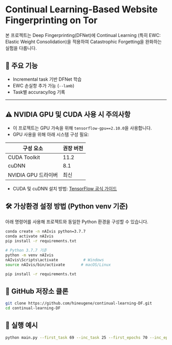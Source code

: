# Continual Learning-Based Website Fingerprinting on Tor

본 프로젝트는 Deep Fingerprinting(DFNet)에 Continual Learning (특히 EWC: Elastic Weight Consolidation)을 적용하여 Catastrophic Forgetting을 완화하는 실험을 다룹니다.

## 🧩 주요 기능
- Incremental task 기반 DFNet 학습
- EWC 손실항 추가 가능 (`--lamb`)
- Task별 accuracy/log 기록

---

## ⚠️ NVIDIA GPU 및 CUDA 사용 시 주의사항

- 이 프로젝트는 GPU 가속을 위해 `tensorflow-gpu==2.10.0`을 사용합니다.
- GPU 사용을 위해 아래 시스템 구성 필요:

| 구성 요소 | 권장 버전 |
|-----------|-----------|
| CUDA Toolkit | 11.2 |
| cuDNN | 8.1 |
| NVIDIA GPU 드라이버 | 최신 |

- CUDA 및 cuDNN 설치 방법: [TensorFlow 공식 가이드](https://www.tensorflow.org/install/gpu)


## 🛠️ 가상환경 설정 방법 (Python venv 기준)

아래 명령어를 사용해 프로젝트와 동일한 Python 환경을 구성할 수 있습니다.

```bash
conda create -n nAIvis python=3.7.7
conda activate nAIvis
pip install -r requirements.txt
```

```bash
# Python 3.7.7 기준
python -m venv nAIvis
nAIvis\Scripts\activate           # Windows
source nAIvis/bin/activate       # macOS/Linux

pip install -r requirements.txt
```

## 📌 GitHub 저장소 클론
```bash
git clone https://github.com/hineugene/continual-learning-DF.git
cd continual-learning-DF
```

## 🚀 실행 예시

```bash
python main.py --first_task 69 --inc_task 25 --first_epochs 70 --inc_epochs 20 --lamb 10000
```

